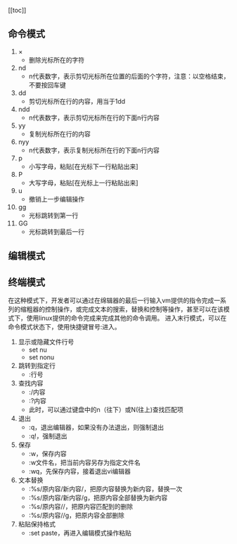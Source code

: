 [[toc]]

## 命令模式
1. ×
	- 删除光标所在的字符
1. nd
	- n代表数字，表示剪切光标所在位置的后面的个字符，注意：以空格结束，不要按回车键
1. dd
	- 剪切光标所在行的内容，用当于1dd
1. ndd
	- n代表数字，表示剪切光标所在行的下面n行内容
1. yy
	- 复制光标所在行的内容
1. nyy
	- n代表数字，表示复制光标所在行的下面n行内容
1. p
	- 小写字母，粘贴[在光标下一行粘贴出来]
1. P
	- 大写字母，粘贴[在光标上一行粘贴出来]
1. u
	- 撤销上一步编辑操作
1. gg
	- 光标跳转到第一行
1. GG
	- 光标跳转到最后一行
## 编辑模式
## 终端模式
在这种模式下，开发者可以通过在绵辑器的最后一行输入vm提供的指令完成一系列的缩粗器的控制操作，或完成文本的搜索，替换和控制等操作，甚至可以在该模式下，使用linux提供的命令完成来完成其他的命令调用。
进入末行模式，可以在命令模式状态下，使用快捷键冒号:进入。

1. 显示或隐藏文件行号
	- set nu
	- set nonu
1. 跳转到指定行
	- :行号
1. 查找内容
	- :/内容
	- :?内容
	- 此时，可以通过键盘中的n（往下）或N(往上)查找匹配项
1. 退出
	- :q，退出编辑器，如果没有办法退出，则强制退出
	- :q!，强制退出
1. 保存
	- :w，保存内容
	- :w文件名，把当前内容另存为指定文件名
	- :wq，先保存内容，接着退出vi编辑器
1. 文本替换
	- :%s/原内容/新内容/，把原内容替换为新内容，替换一次
	- :%s/原内容/新内容/g，把原内容全部替换为新内容
	- :%s/原内容//，把原内容匹配到的删除
	- :%s/原内容//g，把原内容全部删除
2. 粘贴保持格式
	- :set paste，再进入编辑模式操作粘贴
